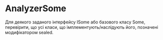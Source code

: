 # AnalyzerSome
Для деякого заданого інтерфейсу ISome або базового класу Some, перевірити, що усі класи, 
що імплементують/наслідують його, позначені модифікатором sealed.
